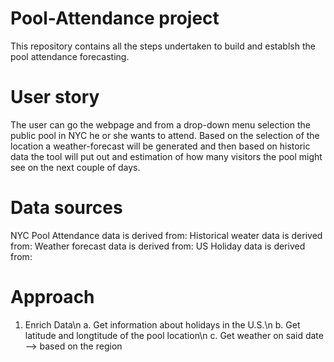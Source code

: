 # Pool-Attendance project
This repository contains all the steps undertaken to build and establsh the pool attendance forecasting. 


# User story
The user can go the webpage and from a drop-down menu selection the public pool in NYC he or she wants to attend. 
Based on the selection of the location a weather-forecast will be generated and then based on historic data the tool will put out and estimation of how many visitors the pool might see on the next couple of days. 

# Data sources
NYC Pool Attendance data is derived from: 
Historical weater data is derived from: 
Weather forecast data is derived from: 
US Holiday data is derived from:



# Approach 
1. Enrich Data\n
  a. Get information about holidays in the U.S.\n
  b. Get latitude and longtitude of the pool location\n
  c. Get weather on said date --> based on the region
  
  
